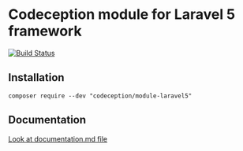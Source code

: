 # Codeception module for Laravel 5 framework

[![Build Status](https://travis-ci.org/Codeception/module-laravel5.svg?branch=master)](https://travis-ci.org/Codeception/module-laravel5)

## Installation

```
composer require --dev "codeception/module-laravel5"
```

## Documentation

<a href="documentation.md">Look at documentation.md file</a>
